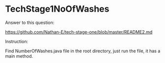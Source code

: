 # TechStage1NoOfWashes


Answer to this question:

https://github.com/Nathan-E/tech-stage-one/blob/master/README2.md


Instruction: 

Find NumberOfWashes.java file in the root directory, just run the file, it has a main method.
